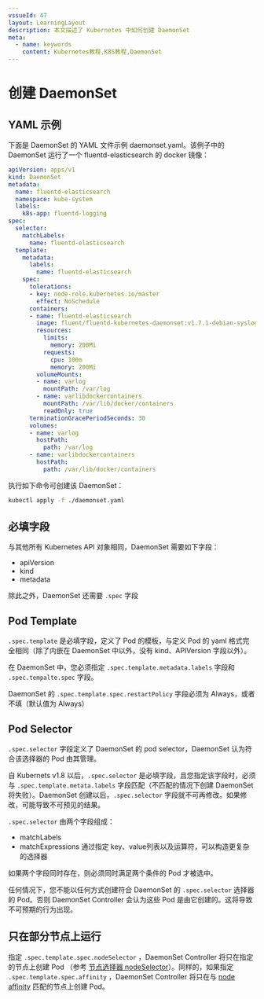```yaml
---
vssueId: 47
layout: LearningLayout
description: 本文描述了 Kubernetes 中如何创建 DaemonSet
meta:
  - name: keywords
    content: Kubernetes教程,K8S教程,DaemonSet
---
```


# 创建 DaemonSet

## YAML 示例

下面是 DaemonSet 的 YAML 文件示例 daemonset.yaml。该例子中的 DaemonSet 运行了一个 fluentd-elasticsearch 的 docker 镜像：

``` yaml
apiVersion: apps/v1
kind: DaemonSet
metadata:
  name: fluentd-elasticsearch
  namespace: kube-system
  labels:
    k8s-app: fluentd-logging
spec:
  selector:
    matchLabels:
      name: fluentd-elasticsearch
  template:
    metadata:
      labels:
        name: fluentd-elasticsearch
    spec:
      tolerations:
      - key: node-role.kubernetes.io/master
        effect: NoSchedule
      containers:
      - name: fluentd-elasticsearch
        image: fluent/fluentd-kubernetes-daemonset:v1.7.1-debian-syslog-1.0
        resources:
          limits:
            memory: 200Mi
          requests:
            cpu: 100m
            memory: 200Mi
        volumeMounts:
        - name: varlog
          mountPath: /var/log
        - name: varlibdockercontainers
          mountPath: /var/lib/docker/containers
          readOnly: true
      terminationGracePeriodSeconds: 30
      volumes:
      - name: varlog
        hostPath:
          path: /var/log
      - name: varlibdockercontainers
        hostPath:
          path: /var/lib/docker/containers
```

执行如下命令可创建该 DaemonSet：

``` sh
kubectl apply -f ./daemonset.yaml
```

## 必填字段

与其他所有 Kubernetes API 对象相同，DaemonSet 需要如下字段：
* apiVersion
* kind
* metadata

除此之外，DaemonSet 还需要 `.spec` 字段

## Pod Template

`.spec.template` 是必填字段，定义了 Pod 的模板，与定义 Pod 的 yaml 格式完全相同（除了内嵌在 DaemonSet 中以外，没有 kind、APIVersion 字段以外）。

在 DaemonSet 中，您必须指定 `.spec.template.metadata.labels` 字段和 `.spec.tempalte.spec` 字段。

DaemonSet 的 `.spec.template.spec.restartPolicy` 字段必须为 Always，或者不填（默认值为 Always）

## Pod Selector

`.spec.selector` 字段定义了 DaemonSet 的 pod selector，DaemonSet 认为符合该选择器的 Pod 由其管理。

自 Kubernets v1.8 以后，`.spec.selector` 是必填字段，且您指定该字段时，必须与 `.spec.template.metata.labels` 字段匹配（不匹配的情况下创建 DaemonSet 将失败）。DaemonSet 创建以后，`.spec.selector` 字段就不可再修改。如果修改，可能导致不可预见的结果。

`.spec.selector` 由两个字段组成：
* matchLabels <Badge text="Kuboard 已支持" type="success"/>
* matchExpressions <Badge text="Kuboard 暂不支持" type="warn"/> 通过指定 key、value列表以及运算符，可以构造更复杂的选择器

如果两个字段同时存在，则必须同时满足两个条件的 Pod 才被选中。

任何情况下，您不能以任何方式创建符合 DaemonSet 的 `.spec.selector` 选择器的 Pod。否则 DaemonSet Controller 会认为这些 Pod 是由它创建的。这将导致不可预期的行为出现。

## 只在部分节点上运行

指定 `.spec.template.spec.nodeSelector` <Badge text="Kuboard 已支持" type="success"/>，DaemonSet Controller 将只在指定的节点上创建 Pod （参考 [节点选择器 nodeSelector](/learning/k8s-intermediate/config/assign-pod-node.html#节点选择器-nodeselector)）。同样的，如果指定 `.spec.template.spec.affinity` <Badge text="Kuboard 暂不支持" type="warn"/>，DaemonSet Controller 将只在与 [node affinity](https://kubernetes.io/docs/concepts/configuration/assign-pod-node/) 匹配的节点上创建 Pod。
